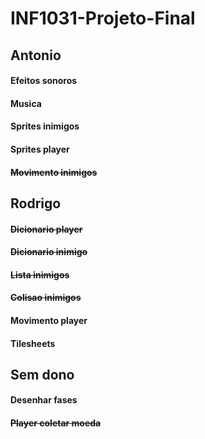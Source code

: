 # INF1031-Projeto-Final

## Antonio
#### Efeitos sonoros
#### Musica
#### Sprites inimigos
#### Sprites player
#### ~~Movimento inimigos~~


## Rodrigo
#### ~~Dicionario player~~
#### ~~Dicionario inimigo~~
#### ~~Lista inimigos~~
#### ~~Colisao inimigos~~
#### Movimento player
#### Tilesheets

## Sem dono
#### Desenhar fases
#### ~~Player coletar moeda~~